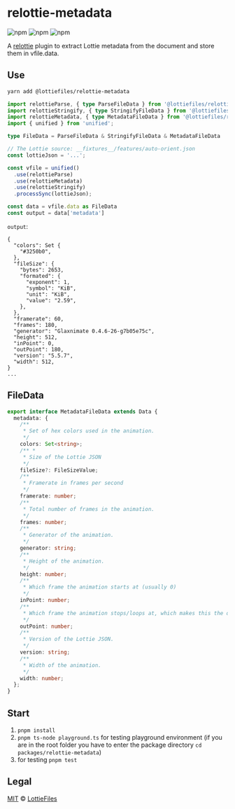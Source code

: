# relottie-metadata

![npm](https://img.shields.io/npm/v/@lottiefiles/relottie-metadata)
![npm](https://img.shields.io/npm/dt/%40lottiefiles/relottie-metadata)
![npm](https://img.shields.io/npm/l/@lottiefiles/relottie-metadata)

A [relottie] plugin to extract Lottie metadata from the document and store them in vfile.data.

## Use

```sh
yarn add @lottiefiles/relottie-metadata
```

```ts
import relottieParse, { type ParseFileData } from '@lottiefiles/relottie-parse';
import relottieStringify, { type StringifyFileData } from '@lottiefiles/relottie-stringify';
import relottieMetadata, { type MetadataFileData } from '@lottiefiles/relottie-metadata';
import { unified } from 'unified';

type FileData = ParseFileData & StringifyFileData & MetadataFileData

// The Lottie source: __fixtures__/features/auto-orient.json
const lottieJson = '...';

const vfile = unified()
  .use(relottieParse)
  .use(relottieMetadata)
  .use(relottieStringify)
  .processSync(lottieJson);

const data = vfile.data as FileData
const output = data['metadata']
```

`output`:

```
{
  "colors": Set {
    "#3250b0",
  },
  "fileSize": {
    "bytes": 2653,
    "formated": {
      "exponent": 1,
      "symbol": "KiB",
      "unit": "KiB",
      "value": "2.59",
    },
  },
  "framerate": 60,
  "frames": 180,
  "generator": "Glaxnimate 0.4.6-26-g7b05e75c",
  "height": 512,
  "inPoint": 0,
  "outPoint": 180,
  "version": "5.5.7",
  "width": 512,
}
...
```

## FileData

```typescript
export interface MetadataFileData extends Data {
  metadata: {
    /**
     * Set of hex colors used in the animation.
     */
    colors: Set<string>;
    /** *
     * Size of the Lottie JSON
     */
    fileSize?: FileSizeValue;
    /**
     * Framerate in frames per second
     */
    framerate: number;
    /**
     * Total number of frames in the animation.
     */
    frames: number;
    /**
     * Generator of the animation.
     */
    generator: string;
    /**
     * Height of the animation.
     */
    height: number;
    /**
     * Which frame the animation starts at (usually 0)
     */
    inPoint: number;
    /**
     * Which frame the animation stops/loops at, which makes this the duration in frames
     */
    outPoint: number;
    /**
     * Version of the Lottie JSON.
     */
    version: string;
    /**
     * Width of the animation.
     */
    width: number;  
  };
}
```

## Start

1. `pnpm install`
2. `pnpm ts-node playground.ts` for testing playground environment (if you are in the root folder you have to enter the package directory `cd packages/relottie-metadata`)
3. for testing `pnpm test`

## Legal

[MIT](LICENSE) © [LottieFiles](https://www.lottiefiles.com)

<!-- Definitions -->

[relottie]: https://github.com/LottieFiles/relottie

[unified]: https://github.com/unifiedjs/unified